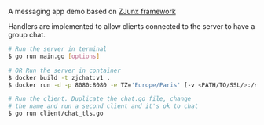 A messaging app demo based on [ZJunx framework](https://github.com/ZhengjunHUO/zjunx)

Handlers are implemented to allow clients connected to the server to have a group chat.

```bash
# Run the server in terminal
$ go run main.go [options]

# OR Run the server in container
$ docker build -t zjchat:v1 .
$ docker run -d -p 8080:8080 -e TZ='Europe/Paris' [-v <PATH/TO/SSL/>:/ssl/] --name zjchatServer --restart=always zjchat:v1 [options]

# Run the client. Duplicate the chat.go file, change
# the name and run a second client and it's ok to chat
$ go run client/chat_tls.go
```
